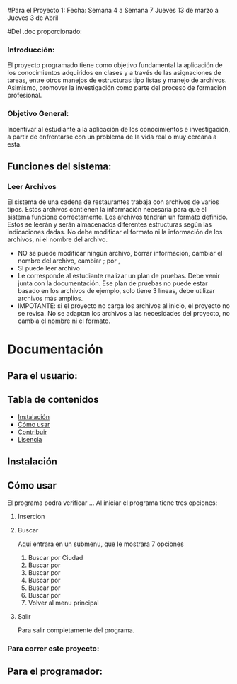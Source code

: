 #Para el Proyecto 1:
Fecha:
  Semana 4 a Semana 7
  Jueves 13 de marzo a Jueves 3 de Abril

#Del .doc proporcionado:
  ### Introducción:
El proyecto programado tiene como objetivo fundamental la aplicación de los conocimientos adquiridos en clases y a través de las asignaciones de tareas, entre otros manejos de estructuras tipo listas y manejo de archivos. Asimismo, promover la investigación como parte del proceso de formación profesional. 

### Objetivo General:
Incentivar al estudiante a la aplicación de los conocimientos e investigación, a partir de enfrentarse con un problema de la vida real o muy cercana a esta.

## Funciones del sistema:
### Leer Archivos
El sistema de una cadena de restaurantes trabaja con archivos de varios tipos. Estos archivos contienen la información necesaria para que el sistema funcione correctamente. Los archivos tendrán un formato definido. Estos se leerán y serán almacenados diferentes estructuras según las indicaciones dadas. No debe modificar el formato ni la información de los archivos, ni el nombre del archivo.
- NO se puede modificar ningún archivo, borrar información, cambiar el nombre del archivo, cambiar ; por ,
- SI puede leer archivo
- Le corresponde al estudiante realizar un plan de pruebas. Debe venir junta con la documentación. Ese plan de pruebas no puede estar basado en los archivos de ejemplo, solo tiene 3 líneas, debe utilizar archivos más amplios.
- IMPOTANTE: si el proyecto no carga los archivos al inicio, el proyecto no se revisa. No se adaptan los archivos a las necesidades del proyecto, no cambia el nombre ni el formato.

# Documentación
## Para el usuario:

## Tabla de contenidos
- [Instalación](#installation)
- [Cómo usar](#usage)
- [Contribuir](#contributing)
- [Lisencia](#license)

##  Instalación

## Cómo usar
El programa podra verificar ...
Al iniciar el programa tiene tres opciones:
1. Insercion
2. Buscar
    
    Aqui entrara en un submenu, que le mostrara 7 opciones
    1. Buscar por Ciudad
   2. Buscar por 
   3. Buscar por
   4. Buscar por
   5. Buscar por
   6. Buscar por
   7. Volver al menu principal

3. Salir

    Para salir completamente del programa. 
### Para correr este proyecto:

## Para el programador:
